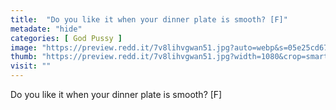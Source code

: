 ```yaml
---
title:  "Do you like it when your dinner plate is smooth? [F]"
metadate: "hide"
categories: [ God Pussy ]
image: "https://preview.redd.it/7v8lihvgwan51.jpg?auto=webp&s=05e25cd67a468906dc1361ec8c99de427a5270c7"
thumb: "https://preview.redd.it/7v8lihvgwan51.jpg?width=1080&crop=smart&auto=webp&s=74baad48550d69f01a687c3f4f90af91a381cfca"
visit: ""
---
```

Do you like it when your dinner plate is smooth? [F]

